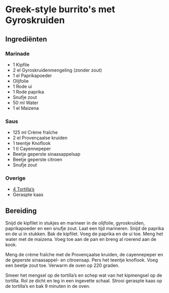 # Greek-style burrito's met Gyroskruiden
## Ingrediënten
### Marinade
- 1 Kipfile
- 2 el Gyroskruidenmengeling (zonder zout)
- 1 el Paprikapoeder
- Olijfolie
- 1 Rode ui
- 1 Rode paprika
- Snufje zout
- 50 ml Water
- 1 el Maizena

### Saus
- 125 ml Crème fraîche
- 2 el Provençaalse kruiden
- 1 teentje Knoflook
- 1 tl Cayennepeper
- Beetje geperste sinaasappelsap
- Beetje geperste citroen
- Snufje zout

### Overige
- [4 Tortilla’s](tortillawraps.html)
- Geraspte kaas

## Bereiding
Snijd de kipfilet in stukjes en marineer in de olijfolie, gyroskruiden, paprikapoeder en een snufje zout. Laat een tijd marineren. Snijd de paprika en de ui in stukken. Bak de kipfilet. Voeg de paprika en de ui toe. Meng het water met de maizena. Voeg toe aan de pan en breng al roerend aan de kook.

Meng de crème fraîche met de Provençaalse kruiden, de cayennepeper en de geperste sinaasappel- en citroensap. Pers het teentje knoflook. Voeg een beetje zout toe. Verwarm de oven op 220 graden.

Smeer het mengsel op de tortilla’s en schep wat van het kipmengsel op de tortilla. Rol ze dicht en leg in een ingevette schaal. Strooi geraspte kaas op de tortilla’s en bak 9 minuten in de oven.
